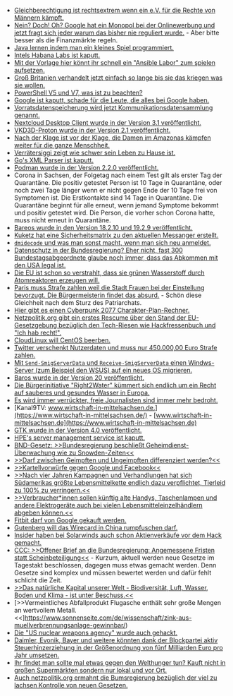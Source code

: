 * [Gleichberechtigung ist rechtsextrem wenn ein e.V. für die Rechte von Männern kämpft.](https://tuxproject.de/blog/2020/12/medienkritik-in-kuerze-das-bundesnichtmaennerministerium-ist-empoert/)
* [Nein? Doch! Oh? Google hat ein Monopol bei der Onlinewerbung und jetzt fragt sich jeder warum das bisher nie reguliert wurde.](https://netzpolitik.org/2020/strenge-hand-gegen-google-sollen-wir-online-werbung-wie-den-finanzmarkt-regulieren/) - Aber bitte besser als die Finanzmärkte regeln.
* [Java lernen indem man ein kleines Spiel programmiert.](https://opensource.com/article/20/12/learn-java)
* [Intels Habana Labs ist kaputt.](https://www.bleepingcomputer.com/news/security/intels-habana-labs-hacked-by-pay2key-ransomware-data-stolen/)
* [Mit der Vorlage hier könnt ihr schnell ein "Ansible Labor" zum spielen aufsetzen.](https://opensource.com/article/20/12/ansible-lab)
* [Groß Britanien verhandelt jetzt einfach so lange bis sie das kriegen was sie wollen.](https://blog.fefe.de/?ts=a128cb07)
* [PowerShell V5 und V7, was ist zu beachten?](https://4sysops.com/archives/powershell-v5-and-v7which-to-use-and-when/)
* [Google ist kaputt, schade für die Leute, die alles bei Google haben.](https://tuxproject.de/blog/2020/12/vinyl-10/)
* [Vorratsdatenspeicherung wird jetzt Kommunikationsdatensammlung genannt.](https://www.patrick-breyer.de/?p=594061)
* [Nextcloud Desktop Client wurde in der Version 3.1 veröffentlicht.](https://nextcloud.com/blog/nextcloud-desktop-client-3-1-is-here-with-new-conflict-dialog-notification-handling-and-sharing-options/)
* [VKD3D-Proton wurde in der Version 2.1 veröffentlicht.](https://www.phoronix.com/scan.php?page=news_item&px=VKD3D-Proton-2.1)
* [Nach der Klage ist vor der Klage, die Damen im Amazonas kämpfen weiter für die ganze Menschheit.](https://netzfrauen.org/2020/12/14/waorani-2/)
* [Verrätersiggi zeigt wie schwer sein Leben zu Hause ist.](https://blog.fefe.de/?ts=a1265bd0)
* [Go's XML Parser ist kaputt.](https://www.bleepingcomputer.com/news/security/critical-golang-xml-parser-bugs-can-cause-saml-authentication-bypass/)
* [Podman wurde in der Version 2.2.0 veröffentlicht.](https://podman.io/releases/2020/12/14/podman-release-v2.2.0.html)
* Corona in Sachsen, der Folgetag nach einem Test gilt als erster Tag der Quarantäne. Die positiv getestet Person ist 10 Tage in Quarantäne, oder noch zwei Tage länger wenn er nicht gegen Ende der 10 Tage frei von Symptomen ist. Die Erstkontakte sind 14 Tage in Quarantäne. Die Quarantäne beginnt für alle erneut, wenn jemand Symptome bekommt und positiv getestet wird. Die Person, die vorher schon Corona hatte, muss nicht erneut in Quarantäne.
* [Bareos wurde in den Version 18.2.10 und 19.2.9 veröffentlicht.](https://www.bareos.com/de/Nachrichten/19.2.9-de.html)
* [Kuketz hat eine Sicherheitsmatrix zu den aktuellen Messanger erstellt.](https://www.kuketz-blog.de/kuketz-blog-messenger-matrix-mit-fokus-it-sicherheit-datenschutz/)
* [`dmidecode` und was man sonst macht, wenn man sich neu anmeldet.](https://opensource.com/article/20/12/linux-server)
* [Datenschutz in der Bundesregierung? Eher nicht, fast 300 Bundestagsabgeordnete glaube noch immer, dass das Abkommen mit den USA legal ist.](https://netzpolitik.org/2020/zerschlagenes-privacy-shield-289-bundestagsabgeordnete-scheitern-am-datenschutz/)
* [Die EU ist schon so verstrahlt, dass sie grünen Wasserstoff durch Atomreaktoren erzeugen will.](https://www.sonnenseite.com/de/energie/atomkraft-droht-teil-von-europas-wasserstoffmarkt-zu-werden/)
* [Paris muss Strafe zahlen weil die Stadt Frauen bei der Einstellung bevorzugt. Die Bürgermeisterin findet das absurd.](https://blog.fefe.de/?ts=a127d5b3) - Schön diese Gleichheit nach dem Sturz des Patriarchats.
* [Hier gibt es einen Cyberpunk 2077 Charakter-Plan-Rechner.](https://nukesdragons.com/cyberpunk-2077/character)
* [Netzpolitik.org gibt ein erstes Rescume über den Stand der EU-Gesetzgebung bezüglich den Tech-Riesen wie Hackfressenbuch und "Ich hab recht!".](https://netzpolitik.org/2020/bits-die-groesste-netzpolitische-lobbyschlacht-der-20er-erreicht-ersten-hoehepunkt/)
* [CloudLinux will CentOS beerben.](https://lwn.net/Articles/840221)
* [Twitter verschenkt Nutzerdaten und muss nur 450.000,00 Euro Strafe zahlen.](https://netzpolitik.org/2020/dsgvo-strafe-twitter-zahlt-fuer-datenleck-nur-450-000-euro/)
* [Mit `Send-SmigServerData` und `Receive-SmigServerData` einen Windws-Server (zum Beispiel den WSUS) auf ein neues OS migrieren.](https://4sysops.com/archives/migrate-windows-server-update-services-wsus-to-a-new-server/)
* [Baros wurde in der Version 20 veröffentlicht.](https://www.bareos.com/de/Nachrichten/bareos-20-de.html)
* [Die Bürgerinitiative "Right2Water" kümmert sich endlich um ein Recht auf sauberes und gesundes Wasser in Europa.](https://www.sonnenseite.com/de/umwelt/eu-trinkwasser-richtlinie-sauberes-wasser-fuer-die-ganze-eu/)
* [Es wird immer verrückter, freie Journalisten sind immer mehr bedroht.](https://netzfrauen.org/2020/12/16/media-3/)
* [Kanal9TV: www.wirtschaft-in-mittelsachsen.de.](https://www.wirtschaft-in-mittelsachsen.de/) - [www.wirtschaft-in-mittelsachsen.de](https://www.wirtschaft-in-mittelsachsen.de)
* [GTK wurde in der Version 4.0 veröffentlicht.](https://lwn.net/Articles/840430)
* [HPE's server management service ist kaputt.](https://www.bleepingcomputer.com/news/security/hpe-discloses-critical-zero-day-in-server-management-software/)
* [BND-Gesetz: >>Bundesregierung beschließt Geheimdienst-Überwachung wie zu Snowden-Zeiten<<](https://netzpolitik.org/2020/bnd-gesetz-bundesregierung-beschliesst-geheimdienst-ueberwachung-wie-zu-snowden-zeiten/)
* [>>Darf zwischen Geimpften und Ungeimpften differenziert werden?<<](https://verfassungsblog.de/bald-wird-geimpft/)
* [>>Kartellvorwürfe gegen Google und Facebook<<](https://netzpolitik.org/2020/online-werbung-kartellvorwuerfe-gegen-google-und-facebook/)
* [>>Nach vier Jahren Kampagnen und Verhandlungen hat sich Südamerikas größte Lebensmittelkette endlich dazu verpflichtet, Tierleid zu 100% zu verringern.<<](https://netzfrauen.org/2020/12/17/brazil-9/)
* [>>Verbraucher*innen sollen künftig alte Handys, Taschenlampen und andere Elektrogeräte auch bei vielen Lebensmitteleinzelhändlern abgeben können.<<](https://www.sonnenseite.com/de/tipps/supermaerkte-sollen-elektroaltgeraete-zuruecknehmen/)
* [Fitbit darf von Google gekauft werden.](https://blog.fefe.de/?ts=a1254d9f)
* [Gutenberg will das Wirecard in China rumpfuschen darf.](https://blog.fefe.de/?ts=a1259211)
* [Insider haben bei Solarwinds auch schon Aktienverkäufe vor dem Hack gemacht.](https://blog.fefe.de/?ts=a125fbdc)
* [CCC: >>Offener Brief an die Bundesregierung: Angemessene Fristen statt Scheinbeteiligung<<](https://www.ccc.de/de/updates/2020/scheinbeteiligung) - Kurzum, aktuell werden neue Gesetze im Tagestakt beschlossen, dagegen muss etwas gemacht werden. Denn Gesetze sind komplex und müssen bewertet werden und dafür fehlt schlicht die Zeit.
* [>>Das natürliche Kapital unserer Welt - Biodiversität, Luft, Wasser, Boden und Klima - ist unter Beschuss.<<](https://www.sonnenseite.com/de/tipps/standing-up-for-a-sustainable-world/)
* [>>Vermeintliches Abfallprodukt Flugasche enthält sehr große Mengen an wertvollem Metall.<<]https://www.sonnenseite.com/de/wissenschaft/zink-aus-muellverbrennungsanlage-gewinnbar/)
* [Die "US nuclear weapons agency" wurde auch gehackt.](https://www.bleepingcomputer.com/news/security/solarwinds-hackers-breach-us-nuclear-weapons-agency/)
* [Daimler, Evonik, Bayer und weitere könnten dank der Blockpartei aktiv Steuerhinzerziehung in der Größenordnung von fünf Milliarden Euro pro Jahr umsetzen.](https://www.sonnenseite.com/de/wirtschaft/noch-ein-milliarden-rabatt-bei-der-eeg-umlage/)
* [Ihr findet man sollte mal etwas gegen den Welthunger tun? Kauft nicht in großen Supermärkten sondern nur lokal und vor Ort.](https://netzfrauen.org/2020/12/18/food-5/)
* [Auch netzpolitik.org ermahnt die Bumsregierung bezüglich der viel zu lachsen Kontrolle von neuen Gesetzen.](https://netzpolitik.org/2020/offener-brief-an-bundesministerien-bei-neuen-gesetzen-nicht-mehr-nur-kurzes-drueberschauen/)
